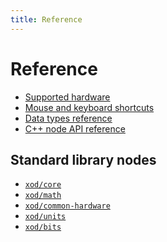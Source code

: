 ```yaml
---
title: Reference
---
```


Reference
=========

* [Supported hardware](./supported-hardware/)
* [Mouse and keyboard shortcuts](./shortcuts/)
* [Data types reference](./data-types/)
* [C++ node API reference](./node-cpp-api/)

## Standard library nodes

* [`xod/core`](/libs/xod/core/)
* [`xod/math`](/libs/xod/math/)
* [`xod/common-hardware`](/libs/xod/common-hardware/)
* [`xod/units`](/libs/xod/units/)
* [`xod/bits`](/libs/xod/bits/)
